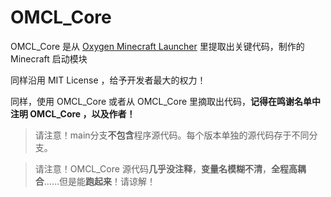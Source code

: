 # OMCL_Core
OMCL_Core 是从 [Oxygen Minecraft Launcher](https://github.com/Hill23333/OxygenMinecraftLauncher "Oxygen Minecraft Launcher") 里提取出关键代码，制作的 Minecraft 启动模块

同样沿用 MIT License ，给予开发者最大的权力！

同样，使用 OMCL_Core 或者从 OMCL_Core 里摘取出代码，**记得在鸣谢名单中注明 OMCL_Core ，以及作者！**

>请注意！main分支**不包含**程序源代码。每个版本单独的源代码存于不同分支。

>请注意！OMCL_Core 源代码**几乎没注释**，**变量名模糊不清**，**全程高耦合**……但是能**跑起来**！请谅解！
